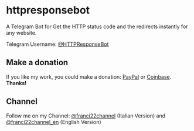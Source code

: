# httpresponsebot
A Telegram Bot for Get the HTTP status code and the redirects instantly for any website.

Telegram Username: [@HTTPResponseBot](https://telegram.me/httpresponsebot)

## Make a donation
If you like my work, you could make a donation: [PayPal](https://PayPal.me/franci22/1) or [Coinbase](https://coinbase.com/franci22).
**Thanks!**

## Channel
Follow me on my Channel: [@franci22channel](https://telegram.me/franci22channel) (Italian Version) and [@franci22channel_en](https://telegram.me/franci22channel_en) (English Version)
